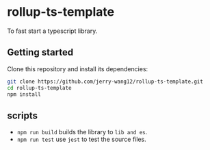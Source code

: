 # rollup-ts-template

To fast start a typescript library.  

## Getting started

Clone this repository and install its dependencies:

```bash
git clone https://github.com/jerry-wang12/rollup-ts-template.git
cd rollup-ts-template
npm install
```

## scripts
- `npm run build` builds the library to `lib and es`.
- `npm run test` use `jest` to test the source files.
